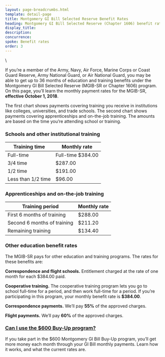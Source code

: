 ```yaml
---
layout: page-breadcrumbs.html
template: detail-page
title: Montgomery GI Bill Selected Reserve Benefit Rates
heading: Montgomery GI Bill Selected Reserve (Chapter 1606) benefit rates
display_title:
description: 
concurrence: 
spoke: Benefit rates
order: 3
---
```


<div class="va-introtext">\
  
If you’re a member of the Army, Navy, Air Force, Marine Corps or Coast Guard Reserve, Army National Guard, or Air National 
Guard, you may be able to get up to 36 months of education and training benefits under the Montgomery GI Bill Selected Reserve
(MGIB-SR or Chapter 1606) program. On this page, you’ll learn the monthly payment rates for the MGIB-SR, **effective October 1, 2018**.

The first chart shows payments covering training you receive in institutions like colleges, universities, and trade schools.
The second chart shows payments covering apprenticeships and on-the-job training. The amounts are based on the time you’re 
attending school or training.

### Schools and other institutional training
| **Training time** | **Monthly rate** |
|--|--|
| Full-time | Full-time	$384.00 |
| 3/4 time | $287.00 |
| 1/2 time | $191.00 |
| Less than 1/2 time | $96.00 |

### Apprenticeships and on-the-job training  
| **Training period** | **Monthly rate** |
|--|--|
| First 6 months of training | $288.00 |
| Second 6 months of training | $211.20 |
| Remaining training | $134.40 |

### Other education benefit rates
The MGIB-SR pays for other education and training programs. The rates for these benefits are:

**Correspondence and flight schools.** Entitlement charged at the rate of one month for each $384.00 paid.

**Cooperative training.** The cooperative training program lets you go to school full-time for a period, and then work 
full-time for a period. If you’re participating in this program, your monthly benefit rate is **$384.00**.

**Correspondence payments.** We’ll pay **55%** of the approved charges.

**Flight payments.** We’ll pay **60%** of the approved charges.

### [Can I use the $600 Buy-Up program?](education/about-gi-bill-benefits/montgomery-active-duty/buy-up/)
If you take part in the $600 Montgomery GI Bill Buy-Up program, you’ll get more money each month through your GI Bill monthly payments. Learn how it works, and what the current rates are.

